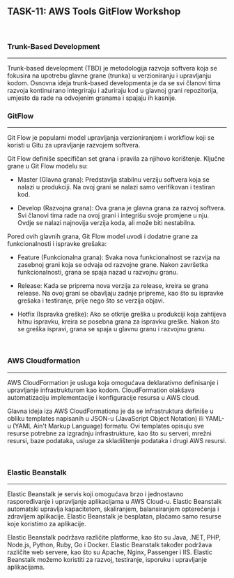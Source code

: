 ## TASK-11: AWS Tools GitFlow Workshop

<br>

### Trunk-Based Development
<hr>
Trunk-based development (TBD) je metodologija razvoja softvera koja se fokusira na upotrebu glavne grane (trunka) u verzioniranju i upravljanju kodom. Osnovna ideja trunk-based developmenta je da se svi članovi tima razvoja kontinuirano integriraju i ažuriraju kod u glavnoj grani repozitorija, umjesto da rade na odvojenim granama i spajaju ih kasnije.

<br>

### GitFlow
<hr>
Git Flow je popularni model upravljanja verzioniranjem i workflow koji se koristi u Gitu za upravljanje razvojem softvera.

Git Flow definiše specifičan set grana i pravila za njihovo korištenje. Ključne grane u Git Flow modelu su:

- Master (Glavna grana): Predstavlja stabilnu verziju softvera koja se nalazi u produkciji. Na ovoj grani se nalazi samo verifikovan i testiran kod.

- Develop (Razvojna grana): Ova grana je glavna grana za razvoj softvera. Svi članovi tima rade na ovoj grani i integrišu svoje promjene u nju. Ovdje se nalazi najnovija verzija koda, ali može biti nestabilna.

Pored ovih glavnih grana, Git Flow model uvodi i dodatne grane za funkcionalnosti i ispravke grešaka:

- Feature (Funkcionalna grana): Svaka nova funkcionalnost se razvija na zasebnoj grani koja se odvaja od razvojne grane. Nakon završetka funkcionalnosti, grana se spaja nazad u razvojnu granu.

- Release: Kada se priprema nova verzija za release, kreira se grana release. Na ovoj grani se obavljaju zadnje pripreme, kao što su ispravke grešaka i testiranje, prije nego što se verzija objavi.

- Hotfix (Ispravka greške): Ako se otkrije greška u produkciji koja zahtijeva hitnu ispravku, kreira se posebna grana za ispravku greške. Nakon što se greška ispravi, grana se spaja u glavnu granu i razvojnu granu.

<br>

### AWS Cloudformation
<hr>
AWS CloudFormation je usluga koja omogućava deklarativno definisanje i upravljanje infrastrukturom kao kodom. CloudFormation olakšava automatizaciju implementacije i konfiguracije resursa u AWS cloud.

Glavna ideja iza AWS CloudFormationa je da se infrastruktura definiše u obliku templates napisanih u JSON-u (JavaScript Object Notation) ili YAML-u (YAML Ain't Markup Language) formatu. Ovi templates opisuju sve resurse potrebne za izgradnju infrastrukture, kao što su serveri, mrežni resursi, baze podataka, usluge za skladištenje podataka i drugi AWS resursi.

<br>


### Elastic Beanstalk
<hr>
Elastic Beanstalk je servis koji omogućava brzo i jednostavno raspoređivanje i upravljanje aplikacijama u AWS Cloud-u. Elastic Beanstalk automatski upravlja kapacitetom, skaliranjem, balansiranjem opterećenja i zdravljem aplikacije. Elastic Beanstalk je besplatan, plaćamo samo resurse koje koristimo za aplikacije. 

Elastic Beanstalk podržava različite platforme, kao što su Java, .NET, PHP, Node.js, Python, Ruby, Go i Docker. Elastic Beanstalk također podržava različite web servere, kao što su Apache, Nginx, Passenger i IIS. Elastic Beanstalk možemo koristiti za razvoj, testiranje, isporuku i upravljanje  aplikacijama.